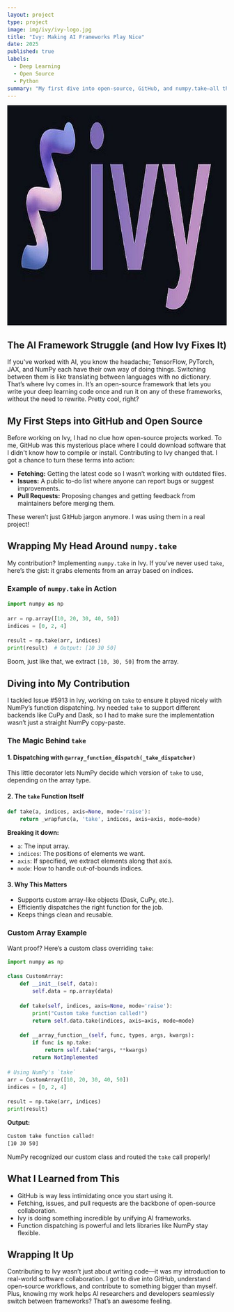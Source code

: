 ```yaml
---
layout: project
type: project
image: img/ivy/ivy-logo.jpg
title: "Ivy: Making AI Frameworks Play Nice"
date: 2025
published: true
labels:
  - Deep Learning
  - Open Source
  - Python
summary: "My first dive into open-source, GitHub, and numpy.take—all thanks to Ivy!"
---
```


<div class="text-center p-4">
  <img width="auto" height="auto" src="../img/ivy/ivy-logo.jpg" class="img-thumbnail" >
</div>

## The AI Framework Struggle (and How Ivy Fixes It)
If you've worked with AI, you know the headache; TensorFlow, PyTorch, JAX, and NumPy each have their own way of doing things. Switching between them is like translating between languages with no dictionary. That’s where Ivy comes in. It’s an open-source framework that lets you write your deep learning code once and run it on any of these frameworks, without the need to rewrite. Pretty cool, right?

## My First Steps into GitHub and Open Source
Before working on Ivy, I had no clue how open-source projects worked. To me, GitHub was this mysterious place where I could download software that I didn't know how to compile or install. Contributing to Ivy changed that. I got a chance to turn these terms into action:

- **Fetching:** Getting the latest code so I wasn’t working with outdated files.
- **Issues:** A public to-do list where anyone can report bugs or suggest improvements.
- **Pull Requests:** Proposing changes and getting feedback from maintainers before merging them.

These weren’t just GitHub jargon anymore. I was using them in a real project!

## Wrapping My Head Around `numpy.take`
My contribution? Implementing `numpy.take` in Ivy. If you’ve never used `take`, here’s the gist: it grabs elements from an array based on indices. 

### Example of `numpy.take` in Action
```python
import numpy as np

arr = np.array([10, 20, 30, 40, 50])
indices = [0, 2, 4]

result = np.take(arr, indices)
print(result)  # Output: [10 30 50]
```
Boom, just like that, we extract `[10, 30, 50]` from the array.

## Diving into My Contribution
I tackled Issue #5913 in Ivy, working on `take` to ensure it played nicely with NumPy’s function dispatching. Ivy needed `take` to support different backends like CuPy and Dask, so I had to make sure the implementation wasn’t just a straight NumPy copy-paste.

### The Magic Behind `take`
#### 1. Dispatching with `@array_function_dispatch(_take_dispatcher)`
This little decorator lets NumPy decide which version of `take` to use, depending on the array type.

#### 2. The `take` Function Itself
```python
def take(a, indices, axis=None, mode='raise'):
    return _wrapfunc(a, 'take', indices, axis=axis, mode=mode)
```
**Breaking it down:**
- `a`: The input array.
- `indices`: The positions of elements we want.
- `axis`: If specified, we extract elements along that axis.
- `mode`: How to handle out-of-bounds indices.

#### 3. Why This Matters
- Supports custom array-like objects (Dask, CuPy, etc.).
- Efficiently dispatches the right function for the job.
- Keeps things clean and reusable.

### Custom Array Example
Want proof? Here’s a custom class overriding `take`:
```python
import numpy as np

class CustomArray:
    def __init__(self, data):
        self.data = np.array(data)
    
    def take(self, indices, axis=None, mode='raise'):
        print("Custom take function called!")
        return self.data.take(indices, axis=axis, mode=mode)
    
    def __array_function__(self, func, types, args, kwargs):
        if func is np.take:
            return self.take(*args, **kwargs)
        return NotImplemented

# Using NumPy's `take`
arr = CustomArray([10, 20, 30, 40, 50])
indices = [0, 2, 4]

result = np.take(arr, indices)  
print(result)
```
**Output:**
```bash
Custom take function called!
[10 30 50]
```
NumPy recognized our custom class and routed the `take` call properly!

## What I Learned from This
- GitHub is way less intimidating once you start using it.
- Fetching, issues, and pull requests are the backbone of open-source collaboration.
- Ivy is doing something incredible by unifying AI frameworks.
- Function dispatching is powerful and lets libraries like NumPy stay flexible.

## Wrapping It Up
Contributing to Ivy wasn’t just about writing code—it was my introduction to real-world software collaboration. I got to dive into GitHub, understand open-source workflows, and contribute to something bigger than myself. Plus, knowing my work helps AI researchers and developers seamlessly switch between frameworks? That’s an awesome feeling.
